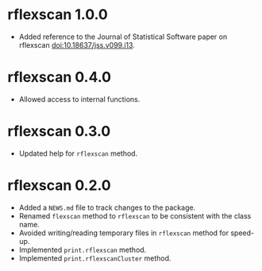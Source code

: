 # rflexscan 1.0.0

* Added reference to the Journal of Statistical Software paper on rflexscan <doi:10.18637/jss.v099.i13>.

# rflexscan 0.4.0

* Allowed access to internal functions.

# rflexscan 0.3.0

* Updated help for `rflexscan` method.

# rflexscan 0.2.0

* Added a `NEWS.md` file to track changes to the package.
* Renamed `flexscan` method to `rflexscan` to be consistent with the class name.
* Avoided writing/reading temporary files in `rflexscan` method for speed-up.
* Implemented `print.rflexscan` method.
* Implemented `print.rflexscanCluster` method.
